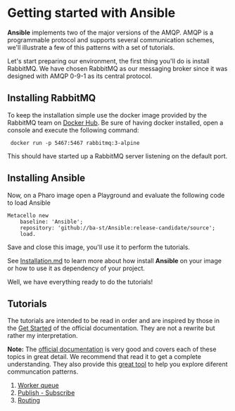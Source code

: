 # Getting started with Ansible

**Ansible** implements two of the major versions of the AMQP. AMQP is a programmable protocol and supports several communication schemes, we'll illustrate a few of this patterns with a set of tutorials.

Let's start preparing our environment, the first thing you'll do is install RabbitMQ. We have chosen RabbitMQ as our messaging broker since it was designed with AMQP 0-9-1 as its central protocol.

## Installing RabbitMQ

To keep the installation simple use the docker image provided by the RabbitMQ team on [Docker Hub](https://hub.docker.com/_/rabbitmq). Be sure of having docker installed, open a console and execute the following command:

` docker run -p 5467:5467 rabbitmq:3-alpine`

This should have started up a RabbitMQ server listening on the default port.

## Installing Ansible

Now, on a Pharo image open a Playground and evaluate the following code to load Ansible

```smalltalk
Metacello new
	baseline: 'Ansible';
	repository: 'github://ba-st/Ansible:release-candidate/source';
	load.
```

Save and close this image, you'll use it to perform the tutorials. 

See [Installation.md](Installation.md) to learn more about how install **Ansible** on your image or how to use it as dependency of your project.

Well, we have everything ready to do the tutorials!

## Tutorials

The tutorials are intended to be read in order and are inspired by those in the [Get Started](https://www.rabbitmq.com/getstarted.html) of the official documentation. They are not a rewrite but rather my interpretation. 

**Note:** The [official documentation](https://www.rabbitmq.com/documentation.html) is very good and covers each of these topics in great detail. We recommend that read it to get a complete understanding. They also provide this [great tool](http://tryrabbitmq.com) to help you explore diferent communcation patterns.

1. [Worker queue](WorkerQueue.md)
2. [Publish - Subscribe](PublishSubscribe.md)
3. [Routing](Routing.md)

